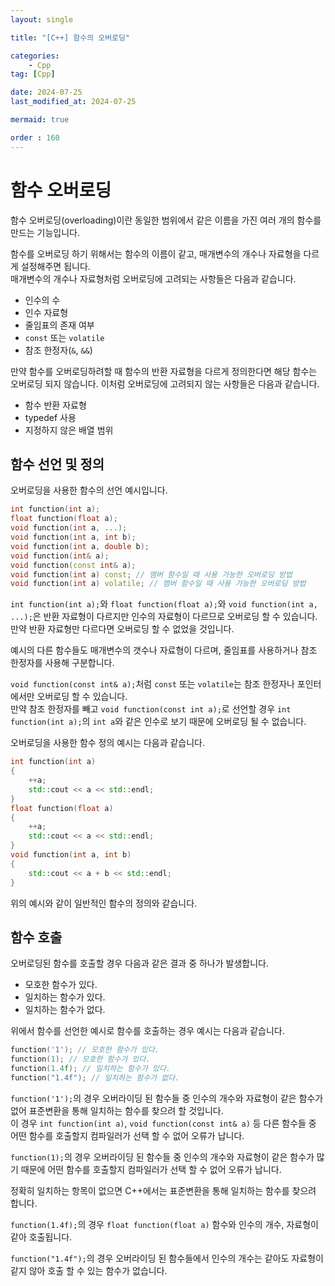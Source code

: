 ```yaml
---
layout: single

title: "[C++] 함수의 오버로딩"

categories:
    - Cpp
tag: [Cpp]

date: 2024-07-25
last_modified_at: 2024-07-25

mermaid: true

order : 160
---
```


# 함수 오버로딩

함수 오버로딩(overloading)이란 동일한 범위에서 같은 이름을 가진 여러 개의 함수를 만드는 기능입니다.

함수를 오버로딩 하기 위해서는 함수의 이름이 같고, 매개변수의 개수나 자료형을 다르게 설정해주면 됩니다.  
매개변수의 개수나 자료형처럼 오버로딩에 고려되는 사항들은 다음과 같습니다.

+ 인수의 수
+ 인수 자료형
+ 줄임표의 존재 여부
+ `const` 또는 `volatile`
+ 참조 한정자(`&`, `&&`)

만약 함수를 오버로딩하려할 때 함수의 반환 자료형을 다르게 정의한다면 해당 함수는 오버로딩 되지 않습니다.
이처럼 오버로딩에 고려되지 않는 사항들은 다음과 같습니다.

+ 함수 반환 자료형
+ typedef 사용
+ 지정하지 않은 배열 범위

## 함수 선언 및 정의

오버로딩을 사용한 함수의 선언 예시입니다.

```cpp
int function(int a);
float function(float a);
void function(int a, ...);
void function(int a, int b);
void function(int a, double b);
void function(int& a);
void function(const int& a);
void function(int a) const; // 멤버 함수일 때 사용 가능한 오버로딩 방법
void function(int a) volatile; // 멤버 함수일 때 사용 가능한 오버로딩 방법
```

`int function(int a);`와 `float function(float a);`와 `void function(int a, ...);`은 반환 자료형이 다르지만 인수의 자료형이 다르므로 오버로딩 할 수 있습니다.  
만약 반환 자료형만 다르다면 오버로딩 할 수 없었을 것입니다.

예시의 다른 함수들도 매개변수의 갯수나 자료형이 다르며, 줄임표를 사용하거나 참조 한정자를 사용해 구분합니다.

`void function(const int& a);`처럼 `const` 또는 `volatile`는 참조 한정자나 포인터에서만 오버로딩 할 수 있습니다.  
만약 참조 한정자를 빼고 `void function(const int a);`로 선언할 경우 `int function(int a);`의 `int a`와 같은 인수로 보기 때문에 오버로딩 될 수 없습니다.

오버로딩을 사용한 함수 정의 예시는 다음과 같습니다.

```cpp
int function(int a)
{
	++a;
	std::cout << a << std::endl;
}
float function(float a)
{
	++a;
	std::cout << a << std::endl;
}
void function(int a, int b)
{
	std::cout << a + b << std::endl;
}
```

위의 예시와 같이 일반적인 함수의 정의와 같습니다.  

## 함수 호출

오버로딩된 함수를 호출할 경우 다음과 같은 결과 중 하나가 발생합니다.

+ 모호한 함수가 있다.
+ 일치하는 함수가 있다.
+ 일치하는 함수가 없다.

위에서 함수를 선언한 예시로 함수를 호출하는 경우 예시는 다음과 같습니다.

```cpp
function('1'); // 모호한 함수가 있다.
function(1); // 모호한 함수가 있다.
function(1.4f); // 일치하는 함수가 있다.
function("1.4f"); // 일치하는 함수가 없다.
```

`function('1');`의 경우 오버라이딩 된 함수들 중 인수의 개수와 자료형이 같은 함수가 없어 표준변환을 통해 일치하는 함수를 찾으려 할 것입니다.  
이 경우 `int function(int a)`, `void function(const int& a)` 등 다른 함수들 중 어떤 함수를 호출할지 컴파일러가 선택 할 수 없어 오류가 납니다.

`function(1);`의 경우 오버라이딩 된 함수들 중 인수의 개수와 자료형이 같은 함수가 많기 때문에 어떤 함수를 호출할지 컴파일러가 선택 할 수 없어 오류가 납니다.

정확히 일치하는 항목이 없으면 C++에서는 표준변환을 통해 일치하는 함수를 찾으려 합니다.

`function(1.4f);`의 경우 `float function(float a)` 함수와 인수의 개수, 자료형이 같아 호출됩니다.

`function("1.4f");`의 경우 오버라이딩 된 함수들에서 인수의 개수는 같아도 자료형이 같지 않아 호출 할 수 있는 함수가 없습니다.
